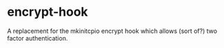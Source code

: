 encrypt-hook
============

A replacement for the mkinitcpio encrypt hook which allows (sort of?) two factor authentication.
